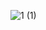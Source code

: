![1 (1)](https://github.com/yomnaelsayed23/task/assets/154734192/481e1165-4647-43ab-bcb8-8928cad528e7)

